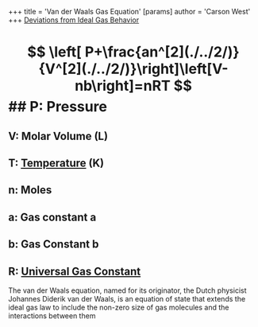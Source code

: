 +++
 title = 'Van der Waals Gas Equation'
[params]
	author = 'Carson West'
+++
[Deviations from Ideal Gas Behavior](./../deviations-from-ideal-gas-behavior/)
#  $$ \left[ P+\frac{an^[2](./../2/)}{V^[2](./../2/)}\right]\left[V-nb\right]=nRT $$  ## P: Pressure
## V: Molar Volume (L)
## T: [Temperature](./../temperature/) (K)
## n: Moles
## a: Gas constant a
## b: Gas Constant b
## R: [Universal Gas Constant](./../universal-gas-constant/)

The van der Waals equation, named for its originator, the Dutch physicist Johannes Diderik van der Waals, is an equation of state that extends the ideal gas law to include the non-zero size of gas molecules and the interactions between them
